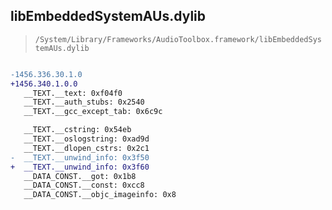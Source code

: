 ## libEmbeddedSystemAUs.dylib

> `/System/Library/Frameworks/AudioToolbox.framework/libEmbeddedSystemAUs.dylib`

```diff

-1456.336.30.1.0
+1456.340.1.0.0
   __TEXT.__text: 0xf04f0
   __TEXT.__auth_stubs: 0x2540
   __TEXT.__gcc_except_tab: 0x6c9c

   __TEXT.__cstring: 0x54eb
   __TEXT.__oslogstring: 0xad9d
   __TEXT.__dlopen_cstrs: 0x2c1
-  __TEXT.__unwind_info: 0x3f50
+  __TEXT.__unwind_info: 0x3f60
   __DATA_CONST.__got: 0x1b8
   __DATA_CONST.__const: 0xcc8
   __DATA_CONST.__objc_imageinfo: 0x8

```
